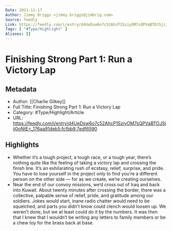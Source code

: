 ```yaml
---
Date: 2021-11-17
Author: Jimmy Briggs <jimmy.briggs@jimbrig.com>
Source: feedly
Link: https://feedly.com/i/entry/d4UeDsw6o7c52AhcP1SziyOM7sQPVaBTOJSjij0oNtE=_176aa91deb5:fcfbb9:7edf6590
Tags: [ "#Type/Highlight" ]
Aliases: []
---
```

# Finishing Strong Part 1: Run a Victory Lap

## Metadata
- Author: [[Charlie Gilkey]]
- Full Title: Finishing Strong Part 1: Run a Victory Lap
- Category: #Type/Highlight/Article
- URL: https://feedly.com/i/entry/d4UeDsw6o7c52AhcP1SziyOM7sQPVaBTOJSjij0oNtE=_176aa91deb5:fcfbb9:7edf6590

## Highlights
- Whether it’s a tough project, a tough race, or a tough year, there’s nothing quite like the feeling of taking a victory lap and crossing the finish line. It’s an exhilarating rush of ecstasy, relief, surprise, and pride. You have to lose yourself in the project only to find you’re a different person on the other side — for as we create, we’re creating ourselves.
- Near the end of our convoy missions, we’d cross out of Iraq and back into Kuwait. About twenty minutes after crossing the border, there was a collective, palpable sense of relief, pride, and gratitude among our soldiers. Jokes would start, inane radio chatter would need to be squelched, and parts you didn’t know could clench would loosen up. We weren’t done, but we at least could do it by the numbers. It was then that I knew that I wouldn’t be writing any letters to family members or be a chew toy for the brass back at base.
